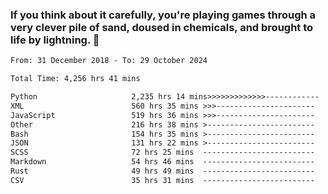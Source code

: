 ### If you think about it carefully, you're playing games through a very clever pile of sand, doused in chemicals, and brought to life by lightning.  👋


<!--START_SECTION:waka-->

```txt
From: 31 December 2018 - To: 29 October 2024

Total Time: 4,256 hrs 41 mins

Python                     2,235 hrs 14 mins>>>>>>>>>>>>>------------   52.52 %
XML                        560 hrs 35 mins >>>----------------------   13.17 %
JavaScript                 519 hrs 36 mins >>>----------------------   12.21 %
Other                      216 hrs 38 mins >------------------------   05.09 %
Bash                       154 hrs 35 mins >------------------------   03.63 %
JSON                       131 hrs 22 mins >------------------------   03.09 %
SCSS                       72 hrs 25 mins  -------------------------   01.70 %
Markdown                   54 hrs 46 mins  -------------------------   01.29 %
Rust                       49 hrs 49 mins  -------------------------   01.17 %
CSV                        35 hrs 31 mins  -------------------------   00.83 %
```

<!--END_SECTION:waka-->

